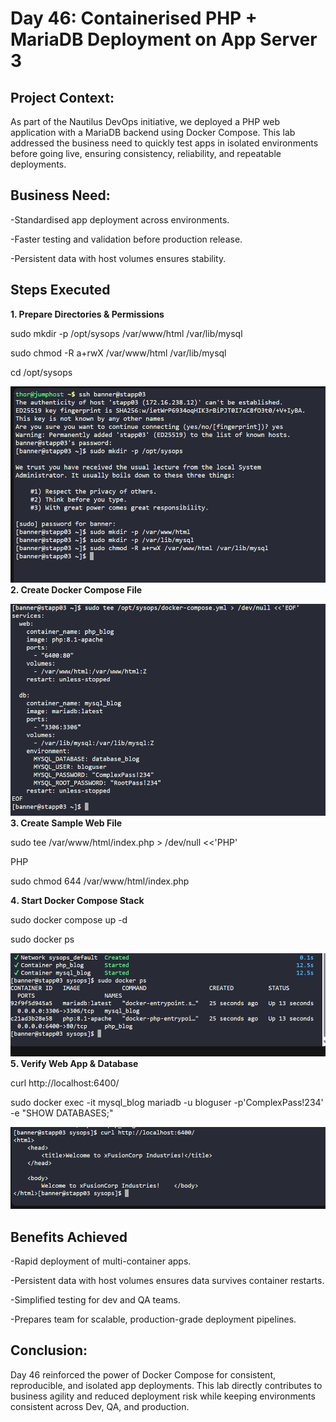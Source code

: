 # Day 46: Containerised PHP + MariaDB Deployment on App Server 3

## Project Context:
As part of the Nautilus DevOps initiative, we deployed a PHP web application with a MariaDB backend using Docker Compose. This lab addressed the business need to quickly test apps in isolated environments before going live, ensuring consistency, reliability, and repeatable deployments.

## Business Need:
-Standardised app deployment across environments.

-Faster testing and validation before production release.

-Persistent data with host volumes ensures stability.

## Steps Executed
**1. Prepare Directories & Permissions**

sudo mkdir -p /opt/sysops /var/www/html /var/lib/mysql

sudo chmod -R a+rwX /var/www/html /var/lib/mysql

cd /opt/sysops

![Screenshot](screenshots/directories.png)
**2️. Create Docker Compose File**

![Screenshot](screenshots/docker_compose.png)
**3. Create Sample Web File**

sudo tee /var/www/html/index.php > /dev/null <<'PHP'
<?php
echo "Hello from php_blog container!";
?>
PHP

sudo chmod 644 /var/www/html/index.php

**4️. Start Docker Compose Stack**

sudo docker compose up -d

sudo docker ps

![Screenshot](screenshots/containers_running.png)
**5️. Verify Web App & Database**

curl http://localhost:6400/

sudo docker exec -it mysql_blog mariadb -u bloguser -p'ComplexPass!234' -e "SHOW DATABASES;"

![Screenshot](screenshots/app_test.png)
## Benefits Achieved

-Rapid deployment of multi-container apps.

-Persistent data with host volumes ensures data survives container restarts.

-Simplified testing for dev and QA teams.

-Prepares team for scalable, production-grade deployment pipelines.

## Conclusion:
Day 46 reinforced the power of Docker Compose for consistent, reproducible, and isolated app deployments. This lab directly contributes to business agility and reduced deployment risk while keeping environments consistent across Dev, QA, and production.
